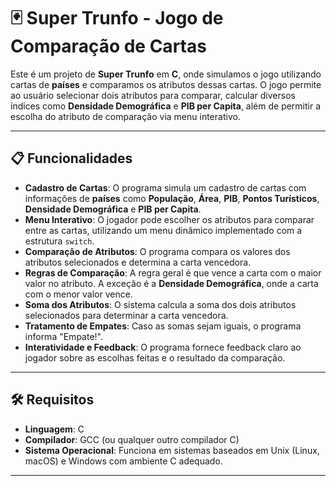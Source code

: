 # 🃏 Super Trunfo - Jogo de Comparação de Cartas

Este é um projeto de **Super Trunfo** em **C**, onde simulamos o jogo utilizando cartas de **países** e comparamos os atributos dessas cartas. O jogo permite ao usuário selecionar dois atributos para comparar, calcular diversos índices como **Densidade Demográfica** e **PIB per Capita**, além de permitir a escolha do atributo de comparação via menu interativo.

---

## 📋 Funcionalidades

- **Cadastro de Cartas**: O programa simula um cadastro de cartas com informações de **países** como **População**, **Área**, **PIB**, **Pontos Turísticos**, **Densidade Demográfica** e **PIB per Capita**.
- **Menu Interativo**: O jogador pode escolher os atributos para comparar entre as cartas, utilizando um menu dinâmico implementado com a estrutura `switch`.
- **Comparação de Atributos**: O programa compara os valores dos atributos selecionados e determina a carta vencedora.
- **Regras de Comparação**: A regra geral é que vence a carta com o maior valor no atributo. A exceção é a **Densidade Demográfica**, onde a carta com o menor valor vence.
- **Soma dos Atributos**: O sistema calcula a soma dos dois atributos selecionados para determinar a carta vencedora.
- **Tratamento de Empates**: Caso as somas sejam iguais, o programa informa "Empate!".
- **Interatividade e Feedback**: O programa fornece feedback claro ao jogador sobre as escolhas feitas e o resultado da comparação.

---

## 🛠️ Requisitos

- **Linguagem**: C
- **Compilador**: GCC (ou qualquer outro compilador C)
- **Sistema Operacional**: Funciona em sistemas baseados em Unix (Linux, macOS) e Windows com ambiente C adequado.

---